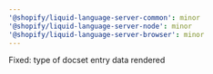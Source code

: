 ```yaml
---
'@shopify/liquid-language-server-common': minor
'@shopify/liquid-language-server-node': minor
'@shopify/liquid-language-server-browser': minor
---
```


Fixed: type of docset entry data rendered
